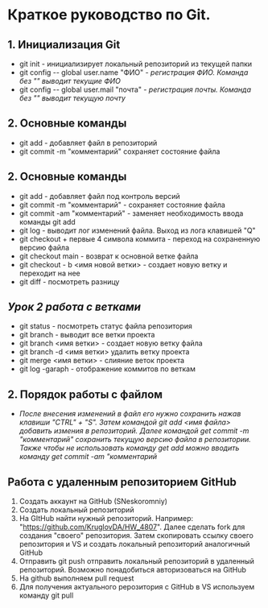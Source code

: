 # **Краткое руководство по Git.**
## 1. Инициализация Git
* git init - инициализирует локальный репозиторий из текущей папки
* git config -- global user.name "ФИО" - *регистрация ФИО. Команда без "" выводит текущие ФИО*
* git config -- global user.mail "почта" - *регистрация почты. Команда без "" выводит текущую почту*
## 2. Основные команды
* git add - добавляет файл в репозиторий
* git commit -m "комментарий" сохраняет состояние файла
## 2. Основные команды
* git add - добавляет файл под контроль версий
* git commit -m "комментарий" - сохраняет состояние файла
* git commit -am "комментарий" - заменяет необходимость ввода команды git add 
* git log - выводит лог изменений файла. Выход из лога клавишей "Q"
* git checkout + первые 4 символа коммита - переход на сохраненную версию файла
* git checkout main - возврат к основной ветке файла
* git checkout - b <имя новой ветки> - создает новую ветку и переходит на нее
* git diff - посмотреть разницу 
## *Урок 2 работа с ветками*
* git status - посмотреть статус файла репозитория 
* git branch - выводит все ветки проекта
* git branch  <имя ветки> - создает новую ветку файла
* git branch -d <имя ветки> удалить ветку проекта
* git merge <имя ветки> - слияние веток проекта
* git log -garaph - отображение коммитов по веткам

## 2. Порядок работы с файлом
* *После внесения изменений в файл его нужно сохранить нажав клавиши "CTRL" + "S". Затем командой git add <имя файла> добавить измения в репозиторий. Далее командой get commit -m "комментарий" сохранить текущую версию файла в репозитории. Также чтобы не использовать команду get add можно вводить команду get commit -am "комментарий*

## Работа с удаленным репозиторием GitHub
1. Создать аккаунт на GitHub (SNeskoromniy)
2. Создать локальный репозиторий
3. На GItHub найти нужный репозиторий. Например: "https://github.com/KruglovDA/HW_4807". Далее сделать fork для создания "своего" репозитория. Затем скопировать ссылку своего репозитория и VS и создать локальный репозиторий аналогичный GitHub
4. Отправить git push отправить локальный репозиторий в удаленный репозиторий. Возможно понадобиться авторизоваться на GitHub
5. На github выполняем pull request
6. Для получения актуального рерозитория с GitHub в VS используем команду git pull